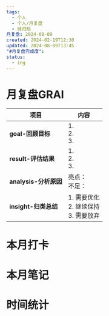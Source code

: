 ```yaml
---
tags:
  - 个人
  - 个人/月复盘
  - 待归档
月复盘: 2024-08-09
created: 2024-02-19T12:30
updated: 2024-08-09T13:45
"#月复盘完成度": 
status:
  - ing
---
```

# 月复盘GRAI

| **项目**        | **内容**                         |
| ------------- | ------------------------------ |
| **goal-回顾目标**     | 1.  <br>2. <br>3.              |
| **result-评估结果**   | 1.  <br>2. <br>3.              |
| **analysis-分析原因** | 亮点：<br>不足：                     |
| **insight-归类总结**  | 1.  需要优化<br>2. 继续保持<br>3. 需要放弃 |
# 本月打卡



# 本月笔记



# 时间统计



